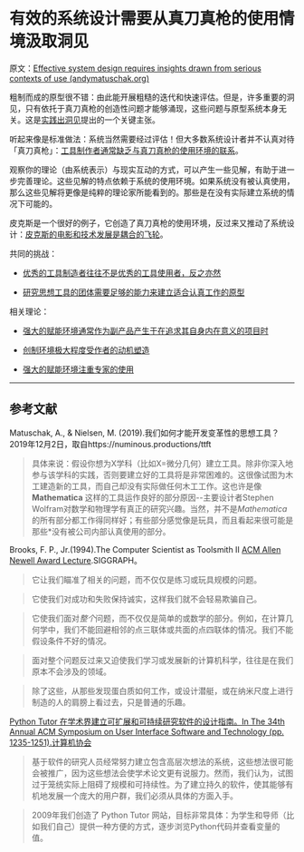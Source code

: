 # 有效的系统设计需要从真刀真枪的使用情境汲取洞见

原文：[Effective system design requires insights drawn from serious contexts of use (andymatuschak.org)](https://notes.andymatuschak.org/z3H98n8DGZmu8XArqHZVsckyWvbTe8wK4kAt2)

粗制而成的原型很不错：由此能开展粗糙的迭代和快速评估。但是，许多重要的洞见，只有依托于真刀真枪的创造性问题才能够涌现，这些问题与原型系统本身无关。这是[实践出洞见](https://notes.andymatuschak.org/z7YyAp683VNbTmDG4hx9QFpf5urwxZJpsycS6)提出的一个关键主张。

听起来像是标准做法：系统当然需要经过评估！但大多数系统设计者并不认真对待「真刀真枪」：[工具制作者通常缺乏与真刀真枪的使用环境的联系](https://notes.andymatuschak.org/zs5uUEv9iJH7JuAmsCChxBEMP2zW6CRbiAWE)。

观察你的理论（由系统表示）与现实互动的方式，可以产生一些见解，有助于进一步完善理论。这些见解的特点依赖于系统的使用环境。如果系统没有被认真使用，那么这些见解将更像是纯粹的理论家所能看到的。那些是在没有实际建立系统的情况下可能的。

皮克斯是一个很好的例子，它创造了真刀真枪的使用环境，反过来又推动了系统设计：[皮克斯的电影和技术发展是耦合的飞轮](https://notes.andymatuschak.org/z45gUHaD2DcqH3zMWhwHaXESZLCWWk6tHLDi6)。

共同的挑战：

- [优秀的工具制造者往往不是优秀的工具使用者，反之亦然](https://notes.andymatuschak.org/zagVn3aaVDFhU4JhGCntgs88oHMJSpzu7ar)

- [研究思想工具的团体需要足够的能力来建立适合认真工作的原型](https://notes.andymatuschak.org/z7Rdcpa64TtUx6s5dNtLgZpFR6G3G6YpoD4ks)

相关理论：

- [强大的赋能环境通常作为副产品产生于在追求其自身内在意义的项目时](https://notes.andymatuschak.org/z4N6d29XL2PZXCa64HPcxA64RGWDb6Cagc1gs)

- [创制环境极大程度受作者的动机塑造](https://notes.andymatuschak.org/z34mYTEEEQcrywWkoNnz1Fzr8NmwaDsVRNgTK)

- [强大的赋能环境注重专家的使用](https://notes.andymatuschak.org/z8jg7T3YhvyXiEpy4humYAioLUEjnrdZgwHYs)

------

## 参考文献

Matuschak, A., & Nielsen, M. (2019).我们如何才能开发变革性的思想工具？2019年12月2日，取自https://numinous.productions/ttft

> 具体来说：假设你想为X学科（比如X=微分几何）建立工具。除非你深入地参与该学科的实践，否则要建立好的工具将是非常困难的。这很像试图为木工建造新的工具，而自己却没有实际做任何木工工作。这也许是像 **Mathematica** 这样的工具运作良好的部分原因--主要设计者Stephen Wolfram对数学和物理学有真正的研究兴趣。当然，并不是*Mathematica*的所有部分都工作得同样好；有些部分感觉像是玩具，而且看起来很可能是那些*没有被公司内部认真使用的部分。

Brooks, F. P., Jr.(1994).The Computer Scientist as Toolsmith II [ACM Allen Newell Award Lecture](https://notes.andymatuschak.org/z3H98n8DGZmu8XArqHZVsckyWvbTe8wK4kAt2).SIGGRAPH。

> 它让我们瞄准了相关的问题，而不仅仅是练习或玩具规模的问题。

> 它使我们对成功和失败保持诚实，这样我们就不会轻易欺骗自己。

> 它使我们面对*整个*问题，而不仅仅是简单的或数学的部分。例如，在计算几何学中，我们不能回避相邻的点三联体或共面的点四联体的情况。我们不能假设条件不好的情况。

> 面对整个问题反过来又迫使我们学习或发展新的计算机科学，往往是在我们原本不会涉及的领域。

> 除了这些，从那些发现蛋白质如何工作，或设计潜艇，或在纳米尺度上进行制造的人的肩膀上看过去，只是普通的乐趣。

[Python Tutor 在学术界建立可扩展和可持续研究软件的设计指南。In The 34th Annual ACM Symposium on User Interface Software and Technology (pp. 1235-1251).计算机协会](https://notes.andymatuschak.org/Guo%2C_P._(2021)._千万用户和十年后)

> 基于软件的研究人员经常努力建立包含高层次想法的系统，这些想法很可能会被推广，因为这些想法会使学术论文更有说服力。然而，我们认为，试图过于笼统实际上阻碍了规模和可持续性。为了建立持久的软件，使其能够有机地发展一个庞大的用户群，我们必须从具体的方面入手。

>

> 2009年我们创造了 Python Tutor 网站，目标非常具体：为学生和导师（比如我们自己）提供一种方便的方式，逐步浏览Python代码并查看变量的值。